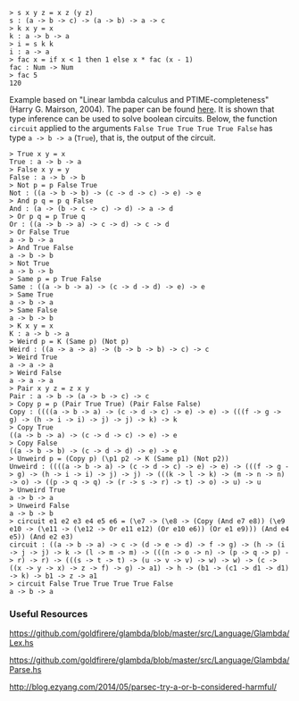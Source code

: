 ```
> s x y z = x z (y z)
s : (a -> b -> c) -> (a -> b) -> a -> c
> k x y = x
k : a -> b -> a
> i = s k k
i : a -> a
> fac x = if x < 1 then 1 else x * fac (x - 1)
fac : Num -> Num
> fac 5
120
```

Example based on "Linear lambda calculus and PTIME-completeness" (Harry G. Mairson, 2004). The paper can be found [here][1]. It is shown that type inference can be used to solve boolean circuits. Below, the function `circuit` applied to the arguments `False True True True True False` has type `a -> b -> a` (`True`), that is, the output of the circuit.

```
> True x y = x
True : a -> b -> a
> False x y = y
False : a -> b -> b
> Not p = p False True
Not : ((a -> b -> b) -> (c -> d -> c) -> e) -> e
> And p q = p q False
And : (a -> (b -> c -> c) -> d) -> a -> d
> Or p q = p True q
Or : ((a -> b -> a) -> c -> d) -> c -> d
> Or False True
a -> b -> a
> And True False
a -> b -> b
> Not True
a -> b -> b
> Same p = p True False
Same : ((a -> b -> a) -> (c -> d -> d) -> e) -> e
> Same True
a -> b -> a
> Same False
a -> b -> b
> K x y = x
K : a -> b -> a
> Weird p = K (Same p) (Not p)
Weird : ((a -> a -> a) -> (b -> b -> b) -> c) -> c
> Weird True
a -> a -> a
> Weird False
a -> a -> a
> Pair x y z = z x y
Pair : a -> b -> (a -> b -> c) -> c
> Copy p = p (Pair True True) (Pair False False)
Copy : ((((a -> b -> a) -> (c -> d -> c) -> e) -> e) -> (((f -> g -> g) -> (h -> i -> i) -> j) -> j) -> k) -> k
> Copy True
((a -> b -> a) -> (c -> d -> c) -> e) -> e
> Copy False
((a -> b -> b) -> (c -> d -> d) -> e) -> e
> Unweird p = (Copy p) (\p1 p2 -> K (Same p1) (Not p2))
Unweird : ((((a -> b -> a) -> (c -> d -> c) -> e) -> e) -> (((f -> g -> g) -> (h -> i -> i) -> j) -> j) -> (((k -> l -> k) -> (m -> n -> n) -> o) -> ((p -> q -> q) -> (r -> s -> r) -> t) -> o) -> u) -> u
> Unweird True
a -> b -> a
> Unweird False
a -> b -> b
> circuit e1 e2 e3 e4 e5 e6 = (\e7 -> (\e8 -> (Copy (And e7 e8)) (\e9 e10 -> (\e11 -> (\e12 -> Or e11 e12) (Or e10 e6)) (Or e1 e9))) (And e4 e5)) (And e2 e3)
circuit : ((a -> b -> a) -> c -> (d -> e -> d) -> f -> g) -> (h -> (i -> j -> j) -> k -> (l -> m -> m) -> (((n -> o -> n) -> (p -> q -> p) -> r) -> r) -> (((s -> t -> t) -> (u -> v -> v) -> w) -> w) -> (c -> ((x -> y -> x) -> z -> f) -> g) -> a1) -> h -> (b1 -> (c1 -> d1 -> d1) -> k) -> b1 -> z -> a1
> circuit False True True True True False
a -> b -> a
```

### Useful Resources

https://github.com/goldfirere/glambda/blob/master/src/Language/Glambda/Lex.hs

https://github.com/goldfirere/glambda/blob/master/src/Language/Glambda/Parse.hs

http://blog.ezyang.com/2014/05/parsec-try-a-or-b-considered-harmful/

[1]: https://www.cs.brandeis.edu/~mairson/Papers/jfp02.pdf
